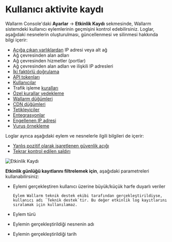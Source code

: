 # Kullanıcı aktivite kaydı

Wallarm Console'daki **Ayarlar** → **Etkinlik Kaydı** sekmesinde, Wallarm sistemdeki kullanıcı eylemlerinin geçmişini kontrol edebilirsiniz. Loglar, aşağıdaki nesnelerin oluşturulması, güncellenmesi ve silinmesi hakkında bilgi içerir:

* [Açığa çıkan varlıklardan](../scanner.md) IP adresi veya alt ağ
* Ağ çevresinden alan adları
* Ağ çevresinden hizmetler (portlar)
* Ağ çevresinden alan adları ve ilişkili IP adresleri
* [İki faktörlü doğrulama](account.md#enabling-two-factor-authentication)
* [API tokenları](api-tokens.md)
* [Kullanıcılar](users.md)
* Trafik işleme [kuralları](../rules/intro.md)
* [Özel kurallar yedekleme](../rules/backup.md)
* [Wallarm düğümleri](../nodes/nodes.md)
* [CDN düğümleri](../nodes/cdn-node.md)
* [Tetikleyiciler](../triggers/triggers.md)
* [Entegrasyonlar](integrations/integrations-intro.md)
* [Engellenen IP adresi](../ip-lists/denylist.md)
* [Vuruş örnekleme](../events/analyze-attack.md#sampling-of-hits)

Loglar ayrıca aşağıdaki eylem ve nesnelerle ilgili bilgileri de içerir:

* [Yanlış pozitif olarak işaretlenen güvenlik açığı](../vulnerabilities.md#marking-vulnerabilities-as-false-positives)
* [Tekrar kontrol edilen saldırı](../events/verify-attack.md)

![Etkinlik Kaydı](../../images/user-guides/settings/audit-log.png)

**Etkinlik günlüğü kayıtlarını filtrelemek için**, aşağıdaki parametreleri kullanabilirsiniz:

* Eylemi gerçekleştiren kullanıcı üzerine büyük/küçük harfe duyarlı veriler

      Eylem Wallarm teknik destek ekibi tarafından gerçekleştirildiyse, kullanıcı adı `Teknik destek`tir. Bu değer etkinlik log kayıtlarını sıralamak için kullanılamaz.
* Eylem türü
* Eylemin gerçekleştirildiği nesnenin adı
* Eylemin gerçekleştirildiği tarih